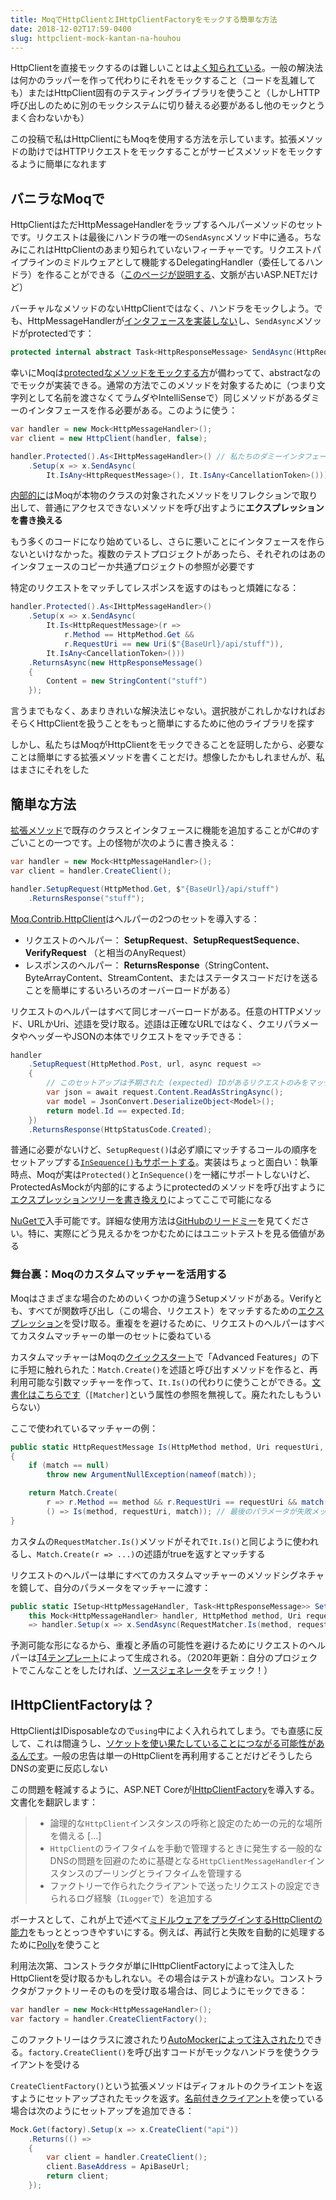 ```yaml
---
title: MoqでHttpClientとIHttpClientFactoryをモックする簡単な方法
date: 2018-12-02T17:59-0400
slug: httpclient-mock-kantan-na-houhou
---
```


HttpClientを直接モックするのは難しいことは[よく知られている](https://github.com/dotnet/corefx/issues/1624)。一般の解決法は何かのラッパーを作って代わりにそれをモックすること（コードを乱雑しても）またはHttpClient固有のテスティングライブラリを使うこと（しかしHTTP呼び出しのために別のモックシステムに切り替える必要があるし他のモックとうまく合わないかも）

この投稿で私はHttpClientにもMoqを使用する方法を示しています。拡張メソッドの助けではHTTPリクエストをモックすることがサービスメソッドをモックするように簡単になれます

<!-- end -->

## バニラなMoqで

HttpClientはただHttpMessageHandlerをラップするヘルパーメソッドのセットです。リクエストは最後にハンドラの唯一の`SendAsync`メソッド中に通る。ちなみにこれはHttpClientのあまり知られていないフィーチャーです。リクエストパイプラインのミドルウェアとして機能するDelegatingHandler（委任してるハンドラ）を作ることができる（[このページが説明する](https://docs.microsoft.com/ja-jp/aspnet/web-api/overview/advanced/http-message-handlers)、文脈が古いASP.NETだけど）

バーチャルなメソッドのないHttpClientではなく、ハンドラをモックしよう。でも、HttpMessageHandlerが[インタフェースを実装しない](https://source.dot.net/#System.Net.Http/System/Net/Http/HttpMessageHandler.cs)し、`SendAsync`メソッドがprotectedです：

```csharp
protected internal abstract Task<HttpResponseMessage> SendAsync(HttpRequestMessage request, CancellationToken cancellationToken);
```

幸いにMoqは[protectedなメソッドをモックする方](https://github.com/Moq/moq4/wiki/Quickstart#miscellaneous)が備わってて、abstractなのでモックが実装できる。通常の方法でこのメソッドを対象するために（つまり文字列として名前を渡さなくてラムダやIntelliSenseで）同じメソッドがあるダミーのインタフェースを作る必要がある。このように使う：

```csharp
var handler = new Mock<HttpMessageHandler>();
var client = new HttpClient(handler, false);

handler.Protected().As<IHttpMessageHandler>() // 私たちのダミーインタフェース
    .Setup(x => x.SendAsync(
        It.IsAny<HttpRequestMessage>(), It.IsAny<CancellationToken>()));
```

[内部的に](https://github.com/moq/moq4/blob/v4.10.0/src/Moq/Protected/ProtectedAsMock.cs#L184-L190)はMoqが本物のクラスの対象されたメソッドをリフレクションで取り出して、普通にアクセスできないメソッドを呼び出すように**エクスプレッションを書き換える**

もう多くのコードになり始めているし、さらに悪いことにインタフェースを作らないといけなかった。複数のテストプロジェクトがあったら、それぞれのはあのインタフェースのコピーか共通プロジェクトの参照が必要です

特定のリクエストをマッチしてレスポンスを返すのはもっと煩雑になる：

```csharp
handler.Protected().As<IHttpMessageHandler>()
    .Setup(x => x.SendAsync(
        It.Is<HttpRequestMessage>(r =>
            r.Method == HttpMethod.Get &&
            r.RequestUri == new Uri($"{BaseUrl}/api/stuff")),
        It.IsAny<CancellationToken>()))
    .ReturnsAsync(new HttpResponseMessage()
    {
        Content = new StringContent("stuff")
    });
```

言うまでもなく、あまりきれいな解決法じゃない。選択肢がこれしかなければおそらくHttpClientを扱うことをもっと簡単にするために他のライブラリを探す

しかし、私たちはMoqがHttpClientをモックできることを証明したから、必要なことは簡単にする拡張メソッドを書くことだけ。想像したかもしれませんが、私はまさにそれをした

## 簡単な方法

[拡張メソッド](https://docs.microsoft.com/ja-jp/dotnet/csharp/programming-guide/classes-and-structs/extension-methods)で既存のクラスとインタフェースに機能を追加することがC#のすごいことの一つです。上の怪物が次のように書き換える：

```csharp
var handler = new Mock<HttpMessageHandler>();
var client = handler.CreateClient();

handler.SetupRequest(HttpMethod.Get, $"{BaseUrl}/api/stuff")
    .ReturnsResponse("stuff");
```

[Moq.Contrib.HttpClient](https://github.com/maxkagamine/Moq.Contrib.HttpClient)はヘルパーの2つのセットを導入する：

- リクエストのヘルパー： **SetupRequest**、**SetupRequestSequence**、**VerifyRequest** （と相当のAnyRequest）
- レスポンスのヘルパー： **ReturnsResponse**（StringContent、ByteArrayContent、StreamContent、またはステータスコードだけを送ることを簡単にするいろいろのオーバーロードがある）

リクエストのヘルパーはすべて同じオーバーロードがある。任意のHTTPメソッド、URLかUri、述語を受け取る。述語は正確なURLではなく、クエリパラメータやヘッダーやJSONの本体でリクエストをマッチできる：

```csharp
handler
    .SetupRequest(HttpMethod.Post, url, async request =>
    {
        // このセットアップは予期された (expected) IDがあるリクエストのみをマッチする
        var json = await request.Content.ReadAsStringAsync();
        var model = JsonConvert.DeserializeObject<Model>();
        return model.Id == expected.Id;
    })
    .ReturnsResponse(HttpStatusCode.Created);
```

普通に必要がないけど、`SetupRequest()`は必ず順にマッチするコールの順序をセットアップする[`InSequence()`もサポートする](https://github.com/maxkagamine/Moq.Contrib.HttpClient/blob/master/test/Moq.Contrib.HttpClient.Test/SequenceExtensionsTests.cs)。実装はちょっと面白い：執筆時点、Moqが実は`Protected()`と`InSequence()`を一緒にサポートしないけど、ProtectedAsMockが内部的にするようにprotectedのメソッドを呼び出すように[エクスプレッションツリーを書き換えり](https://github.com/maxkagamine/Moq.Contrib.HttpClient/blob/master/src/Moq.Contrib.HttpClient/MockHttpMessageHandlerExtensions.cs#L96-L148)によってここで可能になる

[NuGetで](https://www.nuget.org/packages/Moq.Contrib.HttpClient/)入手可能です。詳細な使用方法は[GitHubのリードミー](https://github.com/maxkagamine/Moq.Contrib.HttpClient)を見てください。特に、実際にどう見えるかをつかむためにはユニットテストを見る価値がある

### 舞台裏：Moqのカスタムマッチャーを活用する

Moqはさまざまな場合のためのいくつかの違うSetupメソッドがある。Verifyとも、すべてが関数呼び出し（この場合、リクエスト）をマッチするための[エクスプレッション](https://docs.microsoft.com/ja-jp/dotnet/csharp/programming-guide/concepts/expression-trees/)を受け取る。重複をを避けるために、リクエストのヘルパーはすべてカスタムマッチャーの単一のセットに委ねている

カスタムマッチャーはMoqの[クイックスタート](https://github.com/Moq/moq4/wiki/Quickstart#advanced-features)で「Advanced Features」の下に手短に触れられた：`Match.Create()`を述語と呼び出すメソッドを作ると、再利用可能な引数マッチャーを作って、`It.Is()`の代わりに使うことができる。[文書化はこちらです](http://www.nudoq.org/#!/Packages/Moq/Moq/Match\(T\))（`[Matcher]`という属性の参照を無視して。廃たれたしもういらない）

ここで使われているマッチャーの例：

```csharp
public static HttpRequestMessage Is(HttpMethod method, Uri requestUri, Predicate<HttpRequestMessage> match)
{
    if (match == null)
        throw new ArgumentNullException(nameof(match));

    return Match.Create(
        r => r.Method == method && r.RequestUri == requestUri && match(r),
        () => Is(method, requestUri, match)); // 最後のパラメータが失敗メッセージのみに使用される
}
```

カスタムの`RequestMatcher.Is()`メソッドがそれで`It.Is()`と同じように使われるし、`Match.Create(r => ...)`の述語がtrueを返すとマッチする

リクエストのヘルパーは単にすべてのカスタムマッチャーのメソッドシグネチャを鏡して、自分のパラメータをマッチャーに渡す：

```csharp
public static ISetup<HttpMessageHandler, Task<HttpResponseMessage>> SetupRequest(
    this Mock<HttpMessageHandler> handler, HttpMethod method, Uri requestUri, Predicate<HttpRequestMessage> match)
    => handler.Setup(x => x.SendAsync(RequestMatcher.Is(method, requestUri, match), It.IsAny<CancellationToken>()));
```

予測可能な形になるから、重複と矛盾の可能性を避けるためにリクエストのヘルパーは[T4テンプレート](https://docs.microsoft.com/ja-jp/visualstudio/modeling/code-generation-and-t4-text-templates)によって生成される。（2020年更新：自分のプロジェクトでこんなことをしたければ、[ソースジェネレータ](https://devblogs.microsoft.com/dotnet/introducing-c-source-generators/)をチェック！）

## IHttpClientFactoryは？

HttpClientはIDisposableなので`using`中によく入れられてしまう。でも直感に反して、これは間違うし、[ソケットを使い果たしていることにつながる可能性があるんです](https://aspnetmonsters.com/2016/08/2016-08-27-httpclientwrong/)。一般の忠告は単一のHttpClientを再利用することだけどそうしたらDNSの変更に反応しない

この問題を軽減するように、ASP.NET Coreが[IHttpClientFactory](https://docs.microsoft.com/ja-jp/aspnet/core/fundamentals/http-requests)を導入する。文書化を翻訳します：

> - 論理的な`HttpClient`インスタンスの呼称と設定のため一の元的な場所を備える \[...]
> - `HttpClient`のライフタイムを手動で管理するときに発生する一般的なDNSの問題を回避のために基礎となる`HttpClientMessageHandler`インスタンスのプーリングとライフタイムを管理する
> - ファクトリーで作られたクライアントで送ったリクエストの設定できられるログ経験（`ILogger`で）を追加する

ボーナスとして、これが上で述べて[ミドルウェアをプラグインするHttpClientの能力](https://docs.microsoft.com/ja-jp/aspnet/core/fundamentals/http-requests#outgoing-request-middleware)をもっととっつきやすいにする。例えば、再試行と失敗を自動的に処理するために[Polly](https://github.com/App-vNext/Polly#polly)を使うこと

利用法次第、コンストラクタが単にIHttpClientFactoryによって注入したHttpClientを受け取るかもしれない。その場合はテストが違わない。コンストラクタがファクトリーそのものを受け取る場合は、同じようにモックできる：

```csharp
var handler = new Mock<HttpMessageHandler>();
var factory = handler.CreateClientFactory();
```

このファクトリーはクラスに渡されたり[AutoMockerによって注入されたり](https://github.com/moq/Moq.AutoMocker)できる。`factory.CreateClient()`を呼び出すコードがモックなハンドラを使うクライアントを受ける

`CreateClientFactory()`という拡張メソッドはディフォルトのクライエントを返すようにセットアップされたモックを返す。[名前付きクライアント](https://docs.microsoft.com/ja-jp/aspnet/core/fundamentals/http-requests?view=aspnetcore-3.1#named-clients)を使っている場合は次のようにセットアップを追加できる：

```csharp
Mock.Get(factory).Setup(x => x.CreateClient("api"))
    .Returns(() =>
    {
        var client = handler.CreateClient();
        client.BaseAddress = ApiBaseUrl;
        return client;
    });
```
